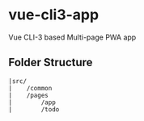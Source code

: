 # vue-cli3-app
Vue CLI-3 based Multi-page PWA app

## Folder Structure
```
|src/
|    /common
|    /pages
|        /app
|        /todo
```
